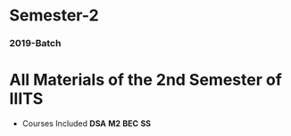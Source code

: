 # Semester-2
### 2019-Batch
# All Materials of the 2nd Semester of **IIITS**
* Courses Included
**DSA**
**M2**
**BEC**
**SS**
